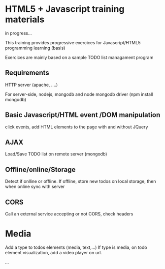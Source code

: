 # HTML5 + Javascript training materials

in progress...

This training provides progressive exercices for Javascript/HTML5 programming
learning (basis)

Exercices are mainly based on a sample TODO list managament program

## Requirements

HTTP server (apache, ....)

For server-side, nodejs, mongodb and node mongodb driver (npm install mongodb)

## Basic Javascript/HTML event /DOM manipulation

click events, add HTML elements to the page with and without JQuery

## AJAX

Load/Save TODO list on remote server (mongodb)

## Offline/online/Storage

Detect if onlline or offline. If offline, store new todos on local storage, then
when online sync with server

## CORS

Call an external service accepting or not CORS, check headers

# Media

Add a type to todos elements (media, text,...)
If type is media, on todo element visualization, add a video player on url.


...
